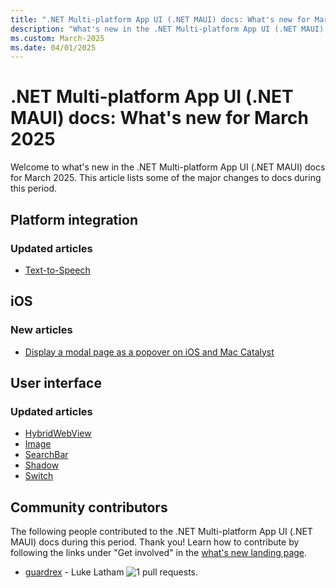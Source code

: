 ```yaml
---
title: ".NET Multi-platform App UI (.NET MAUI) docs: What's new for March 2025"
description: "What's new in the .NET Multi-platform App UI (.NET MAUI) docs for March 2025."
ms.custom: March-2025
ms.date: 04/01/2025
---
```


# .NET Multi-platform App UI (.NET MAUI) docs: What's new for March 2025

Welcome to what's new in the .NET Multi-platform App UI (.NET MAUI) docs for March 2025. This article lists some of the major changes to docs during this period.

## Platform integration

### Updated articles

- [Text-to-Speech](../platform-integration/device-media/text-to-speech.md)

## iOS

### New articles

- [Display a modal page as a popover on iOS and Mac Catalyst](../ios/platform-specifics/page-popover.md)

## User interface

### Updated articles

- [HybridWebView](../user-interface/controls/hybridwebview.md)
- [Image](../user-interface/controls/image.md)
- [SearchBar](../user-interface/controls/searchbar.md)
- [Shadow](../user-interface/shadow.md)
- [Switch](../user-interface/controls/switch.md)

## Community contributors

The following people contributed to the .NET Multi-platform App UI (.NET MAUI) docs during this period. Thank you! Learn how to contribute by following the links under "Get involved" in the [what's new landing page](index.yml).

- [guardrex](https://github.com/guardrex) - Luke Latham ![1 pull requests.](https://img.shields.io/badge/Merged%20Pull%20Requests-1-green)
